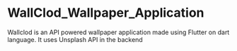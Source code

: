 # WallClod_Wallpaper_Application
 Wallclod is an API powered wallpaper application made using Flutter on dart language. It uses Unsplash API in the backend
